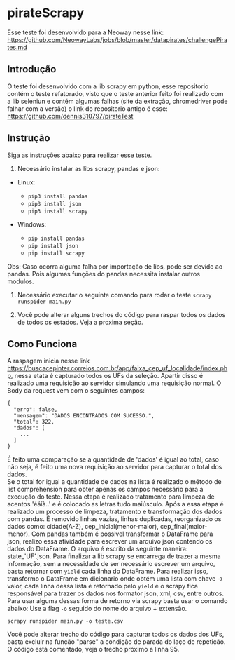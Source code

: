 # pirateScrapy

Esse teste foi desenvolvido para a Neoway nesse link: <https://github.com/NeowayLabs/jobs/blob/master/datapirates/challengePirates.md>

## Introdução

O teste foi desenvolvido com a lib scrapy em python, esse repositorio contém o teste refatorado, visto que o teste anterior feito foi realizado com a lib seleniun e contém algumas falhas (site da extração, chromedriver pode falhar com a versão) o link do repositorio antigo é esse: <https://github.com/dennis310797/pirateTest>

## Instrução

Siga as instruções abaixo para realizar esse teste.

1. Necessário instalar as libs scrapy, pandas e json:

* Linux:
  * `pip3 install pandas`
  * `pip3 install json`
  * `pip3 install scrapy`

* Windows:
  * `pip install pandas`
  * `pip install json`
  * `pip install scrapy`

Obs: Caso ocorra alguma falha por importação de libs, pode ser devido ao pandas. Pois algumas funções do pandas necessita instalar outros modulos.

1. Necessário executar o seguinte comando para rodar o teste `scrapy runspider main.py`

1. Você pode alterar alguns trechos do código para raspar todos os dados de todos os estados. Veja a proxima seção.

## Como Funciona

A raspagem inicia nesse link <https://buscacepinter.correios.com.br/app/faixa_cep_uf_localidade/index.php>, nessa etata é capturado todos os UFs da seleção. Apartir disso é realizado uma requisição ao servidor simulando uma requisição normal. O Body da request vem com o seguintes campos:

    { 
      "erro": false,
      "mensagem": "DADOS ENCONTRADOS COM SUCESSO.",
      "total": 322,
      "dados": [
        ...
      ]
    }

É feito uma comparação se a quantidade de 'dados' é igual ao total, caso não seja, é feito uma nova requisição ao servidor para capturar o total dos dados.  
Se o total for igual a quantidade de dados na lista é realizado o método de list comprehension para obter apenas os campos necessário para a execução do teste. Nessa etapa é realizado tratamento para limpeza de acentos 'éáíà..' e é colocado as letras tudo maiúsculo.
Após a essa etapa é realizado um processo de limpeza, tratamento e transformação dos dados com pandas. É removido linhas vazias, linhas duplicadas, reorganizado os dados como: cidade(A-Z), cep_inicial(menor-maior), cep_final(maior-menor).
Com pandas também é possivel transformar o DataFrame para json, realizo essa atividade para escrever um arquivo json contendo os dados do DataFrame. O arquivo é escrito da seguinte maneira: state_'UF'.json. Para finalizar a lib scrapy se encarrega de trazer a mesma informação, sem a necessidade de ser necessário escrever um arquivo, basta retornar com `yield` cada linha do DataFrame. Para realizar isso, transformo o DataFrame em dicionario onde obtém uma lista com chave -> valor, cada linha dessa lista é retornado pelo `yield` e o scrapy fica responsável para trazer os dados nos formator json, xml, csv, entre outros. Para usar alguma dessas forma de retorno via scrapy basta usar o comando abaixo:
Use a flag `-o` seguido do nome do arquivo + extensão.

    scrapy runspider main.py -o teste.csv

Você pode alterar trecho do código para capturar todos os dados dos UFs, basta excluir na função "parse" a condição de parada do laço de repetição. O código está comentado, veja o trecho próximo a linha 95.
